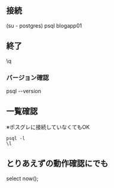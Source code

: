 ## 接続
(su - postgres)
psql blogapp01

## 終了
\q

### バージョン確認
psql --version

## 一覧確認
※ポスグレに接続していなくてもOK
```
psql -l
\l
```

## とりあえずの動作確認にでも
select now();
